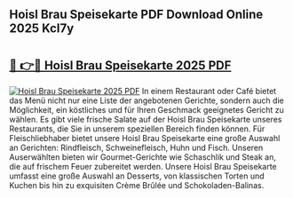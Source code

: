 ## Hoisl Brau Speisekarte PDF Download Online 2025 KcI7y

# <h2><a href="http://gccqsz.nevu.top/?p=Hoisl+Brau+Speisekarte">🔗 👉🔴 Hoisl Brau Speisekarte 2025 PDF</a></h2>

[![Hoisl Brau Speisekarte 2025 PDF](https://i.imgur.com/dBaPXMq.png)](http://gccqsz.nevu.top/?p=Hoisl+Brau+Speisekarte)
In einem Restaurant oder Café bietet das Menü nicht nur eine Liste der angebotenen Gerichte, sondern auch die Möglichkeit, ein köstliches und für Ihren Geschmack geeignetes Gericht zu wählen. Es gibt viele frische Salate auf der Hoisl Brau Speisekarte unseres Restaurants, die Sie in unserem speziellen Bereich finden können. Für Fleischliebhaber bietet unsere Hoisl Brau Speisekarte eine große Auswahl an Gerichten: Rindfleisch, Schweinefleisch, Huhn und Fisch. Unseren Auserwählten bieten wir Gourmet-Gerichte wie Schaschlik und Steak an, die auf frischem Feuer zubereitet werden. Unsere Hoisl Brau Speisekarte umfasst eine große Auswahl an Desserts, von klassischen Torten und Kuchen bis hin zu exquisiten Crème Brûlée und Schokoladen-Balinas.
